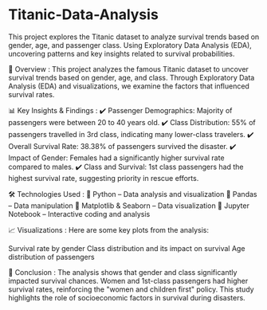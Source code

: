 # Titanic-Data-Analysis
This project explores the Titanic dataset to analyze survival trends based on gender, age, and passenger class. Using Exploratory Data Analysis (EDA), uncovering patterns and key insights related to survival probabilities.

📌 Overview : This project analyzes the famous Titanic dataset to uncover survival trends based on gender, age, and class. Through Exploratory Data Analysis (EDA) and visualizations, we examine the factors that influenced survival rates.

📊 Key Insights & Findings : ✔️ Passenger Demographics: Majority of passengers were between 20 to 40 years old. ✔️ Class Distribution: 55% of passengers travelled in 3rd class, indicating many lower-class travelers. ✔️ Overall Survival Rate: 38.38% of passengers survived the disaster. ✔️ Impact of Gender: Females had a significantly higher survival rate compared to males. ✔️ Class and Survival: 1st class passengers had the highest survival rate, suggesting priority in rescue efforts.

🛠 Technologies Used : 🔹 Python – Data analysis and visualization 🔹 Pandas – Data manipulation 🔹 Matplotlib & Seaborn – Data visualization 🔹 Jupyter Notebook – Interactive coding and analysis

📈 Visualizations : Here are some key plots from the analysis:

Survival rate by gender Class distribution and its impact on survival Age distribution of passengers

📌 Conclusion : The analysis shows that gender and class significantly impacted survival chances. Women and 1st-class passengers had higher survival rates, reinforcing the "women and children first" policy. This study highlights the role of socioeconomic factors in survival during disasters.

